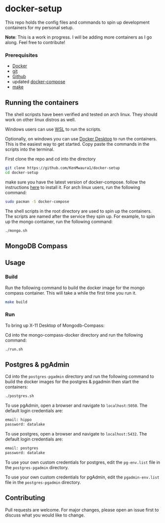 # docker-setup

This repo holds the config files and commands to spin up development containers for my personal setup. 

**Note**: This is a work in progress. I will be adding more containers as I go along. Feel free to contribute! 

### Prerequisites

- [Docker](https://docs.docker.com/install/linux/docker-ce/)
- [git](https://git-scm.com/downloads)
- [Github](https://github.com)
- updated [docker-compose](https://docs.docker.com/compose/install/)
- [make](https://www.gnu.org/software/make/)

## Running the containers

The shell scripsts have been verified and tested on arch linux. They should work on other linux distros as well.

Windows users can use [WSL](https://docs.microsoft.com/en-us/windows/wsl/install-win10) to run the scripts.

Optionally, on windows you can use [Docker Desktop](https://www.docker.com/products/docker-desktop) to run the containers. This is the easiest way to get started. Copy paste the commands in the scripts into the terminal.


First clone the repo and cd into the directory

```bash
git clone https://github.com/KenMwaura1/docker-setup
cd docker-setup
```
make sure you have the latest version of docker-compose. 
follow the instructions [here](https://docs.docker.com/compose/install/) to install it.
For arch linux users, run the following command:

```bash
sudo pacman -S docker-compose
```

The shell scripts in the root directory are used to spin up the containers. The scripts are named after the service they spin up. For example, to spin up the mongo container, run the following command:

```bash		
./mongo.sh
```

## MongoDB Compass

## Usage

### Build

Run the following command to build the docker image for the mongo compass container. This will take a while the first time you run it.

```bash
make build
```

### Run

To bring up X-11 Desktop of Mongodb-Compass:

Cd into the mongo-compass-docker directory and run the following command:

```bash 
./run.sh
```

## Postgres & pgAdmin

Cd into the `postgres-pgadmin` directory and run the following command to build the docker images for the postgres & pgadmin then start the containers:


```bash
./postgres.sh
```

To use pgAdmin, open a browser and navigate to `localhost:5050`. The default login credentials are:

```bash
email: hippo
password: datalake
```

To use postgres, open a browser and navigate to `localhost:5432`. The default login credentials are:

```bash
email: postgres
password: datalake
```

To use your own custom credentials for postgres, edit the `pg-env.list` file in the `postgres-pgadmin` directory.

To use your own custom credentials for pgAdmin, edit the `pgadmin-env.list` file in the `postgres-pgadmin` directory.
## Contributing

Pull requests are welcome. For major changes, please open an issue first to discuss what you would like to change.

